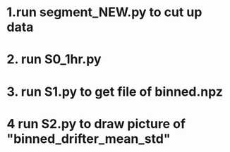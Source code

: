 # 1.run segment_NEW.py to cut up data

# 2. run S0_1hr.py

# 3. run S1.py to get file of binned.npz

# 4 run S2.py to draw picture of "binned_drifter_mean_std"
